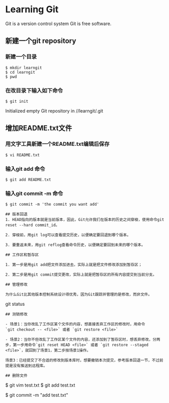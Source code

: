 # Learning Git

Git is a version control system
Git is free software.

## 新建一个git repository

### 新建一个目录
```
$ mkdir learngit
$ cd learngit
$ pwd
```
### 在改目录下输入如下命令
```
$ git init
```
Initialized empty Git repository in /<your path>/learngit/.git

## 增加README.txt文件

### 用文字工具新建一个README.txt编辑后保存
```
$ vi README.txt
```
### 输入git add <filedir>命令
```
$ git add README.txt
```
### 输入git commit -m <message>命令
```
$ git commit -m 'the commit you want add'

## 版本回退
1. HEAD指向的版本就是当前版本，因此，Git允许我们在版本的历史之间穿梭，使用命令git reset --hard commit_id。

2. 穿梭前，用git log可以查看提交历史，以便确定要回退到哪个版本。

3. 要重返未来，用git reflog查看命令历史，以便确定要回到未来的哪个版本。

## 工作区和暂存区

1. 第一步是用git add把文件添加进去，实际上就是把文件修改添加到暂存区；

2. 第二步是用git commit提交更改，实际上就是把暂存区的所有内容提交到当前分支。

## 管理修改

为什么Git比其他版本控制系统设计得优秀，因为Git跟踪并管理的是修改，而非文件。
```
git status
```
## 测销修改

- 场景1：当你改乱了工作区某个文件的内容，想直接丢弃工作区的修改时，用命令
`git checkout -- <file>` 或者 `git restore <file>`

- 场景2：当你不但改乱了工作区某个文件的内容，还添加到了暂存区时，想丢弃修改，分两步，第一步用命令`git reset HEAD <file>` 或者 `git restore --staged <file>`，就回到了场景1，第二步按场景1操作。

场景3：已经提交了不合适的修改到版本库时，想要撤销本次提交，参考版本回退一节，不过前提是没有推送到远程库。

## 删除文件
```
$ git vim test.txt
$ git add test.txt

$ git commit -m "add test.txt"
```



